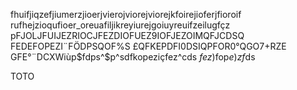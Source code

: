 fhuifjiqzefjiumerzjioerjvierojviorejviorejkfoirejioferjfioroif
rufhejzioqufioer_oreuafiljikreyiurejgoiuyreuifzeilugfçz pFJOLJFUIJEZRIOCJFEZDIOFUEZ9IOFJEZOIMQFJCDSQ
FEDEFOPEZI¨FÖDPSQOF%S
£QFKEPDFI0DSIQPFOR0°QGO7+RZE
GFE°¨DCXWiùp$fdps^$p^sdfkopeziçfez^cds
$fez)$fop$e)zf$ds



TOTO
